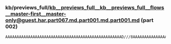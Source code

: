### kb/previews_full/kb__previews_full__kb__previews_full__flows__master-first__master-only@guest.har.part067.md.part001.md.part001.md (part 002)

```md
AAAAAAAAAAAAAAAAAAAAAAAAAAAAAAAAAAAAAAAAAAAAAAAAAAAD///8AAAAAAAAAAAAAAAAAAAAAAAAAAAAA/wEAAAAAAAAAAAAAAAAAAAAAAAAAAAAAAAAAAA
```

```
